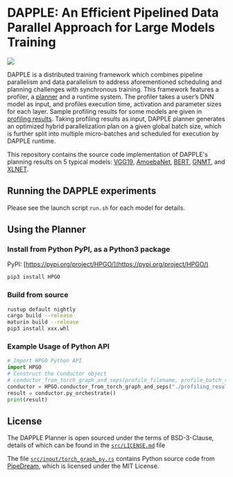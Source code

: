 # DAPPLE: An Efficient Pipelined Data Parallel Approach for Large Models Training

[![](https://img.shields.io/badge/PyPI-HPGO%200.92-blue?logo=python&style=for-the-badge&logoColor=yellow)](https://pypi.org/project/HPGO/)

DAPPLE is a distributed training framework which combines pipeline parallelism
and data parallelism to address aforementioned scheduling and planning challenges with synchronous training.
This framework features a profiler, a [planner](https://github.com/AlibabaPAI/DAPPLE/tree/master/src)
and a runtime system.
The profiler takes a user’s DNN model as input, and profiles execution time, activation and parameter sizes for each layer.
Sample profiling results for some models are given in [profiling results](https://github.com/AlibabaPAI/DAPPLE/tree/master/profiling_results).
Taking profiling results as input, DAPPLE planner generates an optimized hybrid parallelization plan on a given global batch size,
which is further split into multiple micro-batches and scheduled for execution by DAPPLE runtime.

This repository contains the source code implementation of DAPPLE's planning results on
5 typical models:
[VGG19](https://github.com/AlibabaPAI/DAPPLE/tree/master/vgg19),
[AmoebaNet](https://github.com/AlibabaPAI/DAPPLE/tree/master/amoeba_net),
[BERT](https://github.com/AlibabaPAI/DAPPLE/tree/master/bert),
[GNMT](https://github.com/AlibabaPAI/DAPPLE/tree/master/gnmt),
and [XLNET](https://github.com/AlibabaPAI/DAPPLE/tree/master/xlnet).

## Running the DAPPLE experiments
Please see the launch script `run.sh` for each model for details.

## Using the Planner
### Install from Python PyPI, as a Python3 package
PyPI: [https://pypi.org/project/HPGO/](https://pypi.org/project/HPGO/)

```bash
pip3 install HPGO
```

### Build from source
```bash
rustup default nightly
cargo build --release
maturin build --release
pip3 install xxx.whl
```

### Example Usage of Python API
```python
# Import HPGO Python API
import HPGO
# Construct the Conductor object
# conductor_from_torch_graph_and_seps(profile_filename, profile_batch_size, global_batch_size, devices)
conductor = HPGO.conductor_from_torch_graph_and_seps("./profiling_results/xlnet-36-pbs-1.txt", 1, 128, [8, 16])
result = conductor.py_orchestrate()
print(result)
```

## License
The DAPPLE Planner is open sourced under the terms of BSD-3-Clause, details of which can be found in the [`src/LICENSE.md`](src/LICENSE.md) file

The file [`src/input/torch_graph_py.rs`](src/input/torch_graph_py.rs) contains Python source code from [PipeDream](https://github.com/msr-fiddle/pipedream), which is licensed under the MIT License.
